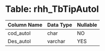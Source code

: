 # Table: rhh_TbTipAutol

| Column Name | Data Type | Nullable |
|-------------|-----------|----------|
| cod_autol | char | NO |
| Des_autol | varchar | YES |
